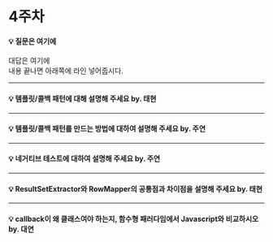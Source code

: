 # 4주차  
#### :bulb: 질문은 여기에  
대답은 여기에  
내용 끝나면 아래쪽에 라인 넣어줍시다.

--------

#### :bulb: 템플릿/콜백 패턴에 대해 설명해 주세요 by. 태현

--------

#### :bulb: 템플릿/콜백 패턴를 만드는 방법에 대하여 설명해 주세요 by. 주연

--------

#### :bulb: 네거티브 테스트에 대하여 설명해 주세요 by. 주연

--------

#### :bulb: ResultSetExtractor와 RowMapper의 공통점과 차이점을 설명해 주세요 by. 태현

--------

#### :bulb: callback이 왜 클래스여야 하는지, 함수형 패러다임에서 Javascript와 비교하시오 by. 대연
